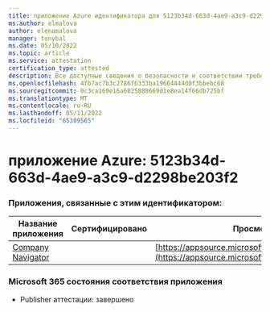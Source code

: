 ```yaml
---
title: приложение Azure идентификатора для 5123b34d-663d-4ae9-a3c9-d2298be203f2
ms.author: elmalova
author: elenamalova
manager: tonybal
ms.date: 05/10/2022
ms.topic: article
ms.service: attestation
certification_type: attested
description: Все доступные сведения о безопасности и соответствии требованиям для 5123b34d-663d-4ae9-a3c9-d2298be203f2.
ms.openlocfilehash: 4fb7ac7b3c2786f6333ba19664444d0f3bbebc68
ms.sourcegitcommit: 0c3ca169e16a6825888669d1e8ea14f66db725bf
ms.translationtype: MT
ms.contentlocale: ru-RU
ms.lasthandoff: 05/11/2022
ms.locfileid: "65309565"
---
```

# <a name="azure-app-id-5123b34d-663d-4ae9-a3c9-d2298be203f2"></a>приложение Azure: 5123b34d-663d-4ae9-a3c9-d2298be203f2


### <a name="apps-associated-with-this-id"></a>Приложения, связанные с этим идентификатором:
| **Название приложения** | **Сертифицировано** | **Просмотр в AppSource** |
|--------------|---------------|-----------------------|
| [Company Navigator](../forward/WA200003365.md) |  | [https://appsource.microsoft.com/product/office/WA200003365](https://appsource.microsoft.com/product/office/WA200003365) |

### <a name="microsoft-365-app-compliance-status"></a>Microsoft 365 состояния соответствия приложения
- Publisher аттестации: завершено
